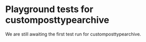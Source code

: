 # Playground tests for customposttypearchive
We are still awaiting the first test run for customposttypearchive.
